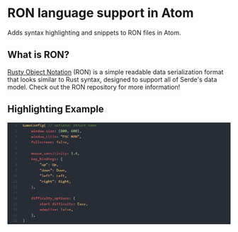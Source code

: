 # RON language support in Atom

Adds syntax highlighting and snippets to RON files in Atom.

## What is RON?

[Rusty Object Notation](https://github.com/ron-rs/ron) (RON) is a simple
readable data serialization format that looks similar to Rust syntax,
designed to support all of Serde's data model. Check out the RON repository
for more information!

## Highlighting Example

![Syntax highlighting example](docs/ron-example.png)
